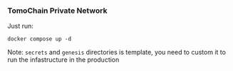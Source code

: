 ### TomoChain Private Network
Just run:
```
docker compose up -d
```

Note: `secrets` and `genesis` directories is template, you need to custom it to run the infastructure in the production
